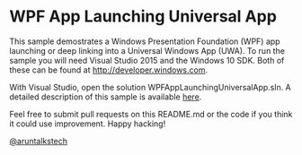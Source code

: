 # WPF App Launching Universal App

This sample demostrates a Windows Presentation Foundation (WPF) app launching 
or deep linking into a Universal Windows App (UWA). To run
the sample you will need Visual Studio 2015 and the Windows 10 SDK. Both of these
can be found at <http://developer.windows.com>.

With Visual Studio, open the solution WPFAppLaunchingUniversalApp.sln. A detailed
description of this sample is available 
[here](https://aruntalkstech.wordpress.com/2015/08/12/launch-a-universal-app-from-a-wpf-app/).

Feel free to submit pull requests on this README.md or the code if you think it could
use improvement. Happy hacking!

[@aruntalkstech](https://twitter.com/aruntalkstech)
